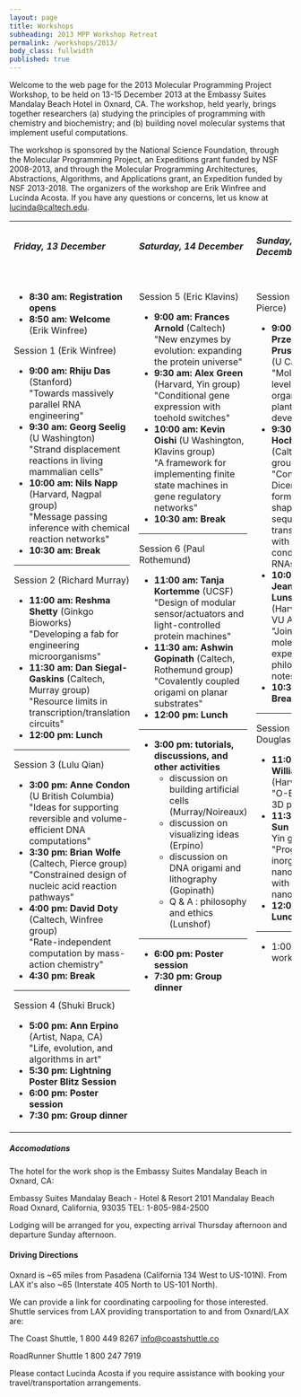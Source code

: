 ```yaml
---
layout: page
title: Workshops
subheading: 2013 MPP Workshop Retreat
permalink: /workshops/2013/
body_class: fullwidth
published: true
---
```


<div class="row">

<div class="half">


Welcome to the web page for the 2013 Molecular Programming Project Workshop, to be held on 13-15 December 2013 at the Embassy Suites Mandalay Beach Hotel in Oxnard, CA. The workshop, held yearly, brings together researchers (a) studying the principles of programming with chemistry and biochemistry; and (b) building novel molecular systems that implement useful computations.


</div>

<div class="half omega">


The workshop is sponsored by the National Science Foundation, through the Molecular Programming Project, an Expeditions grant funded by NSF 2008-2013, and through the Molecular Programming Architectures, Abstractions, Algorithms, and Applications grant, an Expedition funded by NSF 2013-2018.
The organizers of the workshop are Erik Winfree and Lucinda Acosta. If you have any questions or concerns, let us know at lucinda@caltech.edu.

</div>

</div>


<table >

<tbody><tr>
<td>
<h5> <span class="mw-headline" id="Friday.2C_13_December"> Friday,  13 December </span></h5>
</td><td>
<h5> <span class="mw-headline" id="Saturday.2C_14_December"> Saturday,  14 December </span></h5>
</td><td>
<h5> <span class="mw-headline" id="Sunday.2C_15_December"> Sunday,  15 December </span></h5>
</td></tr>
<tr>
<td valign="bottom" width="33%">
<h5> <span class="mw-headline" id=""> </span></h5>
<ul><li> <b>8:30 am: Registration opens</b>
</li><li> <b>8:50 am: Welcome</b> (Erik Winfree)
</li></ul>
<p>Session 1 (Erik Winfree)
</p>
<ul><li> <b>9:00 am: Rhiju Das</b> (Stanford) <br> "Towards massively parallel RNA engineering"
</li><li> <b>9:30 am: Georg Seelig</b> (U Washington) <br> "Strand displacement reactions in living mammalian cells"
</li><li> <b>10:00 am: Nils Napp</b> (Harvard, Nagpal group) <br> "Message passing inference with chemical reaction networks"
</li><li> <b>10:30 am: Break</b>
</li></ul>
<hr>
<p>Session 2 (Richard Murray)
</p>
<ul><li> <b>11:00 am: Reshma Shetty</b> (Ginkgo Bioworks) <br> "Developing a fab for engineering microorganisms"
</li><li> <b>11:30 am: Dan Siegal-Gaskins</b> (Caltech, Murray group) <br> "Resource limits in transcription/translation circuits"
</li><li> <b>12:00 pm: Lunch</b>
</li></ul>
<hr>
<p>Session 3 (Lulu Qian)
</p>
<ul><li> <b>3:00 pm: Anne Condon</b> (U British Columbia) <br> "Ideas for supporting reversible and volume-efficient DNA computations"
</li><li> <b>3:30 pm: Brian Wolfe</b> (Caltech, Pierce group) <br> "Constrained design of nucleic acid reaction pathways"
</li><li> <b>4:00 pm: David Doty</b> (Caltech, Winfree group) <br> "Rate-independent computation by mass-action chemistry"
</li><li> <b>4:30 pm: Break</b>
</li></ul>
<hr>
<p>Session 4 (Shuki Bruck)
</p>
<ul><li> <b>5:00 pm: Ann Erpino</b> (Artist, Napa, CA) <br> "Life, evolution, and algorithms in art"
</li><li> <b>5:30 pm: Lightning Poster Blitz Session</b>
</li><li> <b>6:00 pm: Poster session</b>
</li><li> <b>7:30 pm: Group dinner</b>
</li></ul>
</td><td valign="top" width="34%">
<h5> <span class="mw-headline" id="_2"> </span></h5>
<p>Session 5 (Eric Klavins)
</p>
<ul><li> <b>9:00 am: Frances Arnold</b> (Caltech) <br> "New enzymes by evolution: expanding the protein universe"
</li><li> <b>9:30 am: Alex Green</b> (Harvard, Yin group) <br> "Conditional gene expression with toehold switches"
</li><li> <b>10:00 am: Kevin Oishi</b> (U Washington, Klavins group)<br> "A framework for implementing finite state machines in gene regulatory networks"
</li><li> <b>10:30 am: Break</b>
</li></ul>
<hr>
<p>Session 6 (Paul Rothemund)
</p>
<ul><li> <b>11:00 am: Tanja Kortemme</b> (UCSF) <br> "Design of modular sensor/actuators and light-controlled protein machines"
</li><li> <b>11:30 am: Ashwin Gopinath</b> (Caltech, Rothemund group) <br> "Covalently coupled origami on planar substrates"
</li><li> <b>12:00 pm: Lunch</b>
</li></ul>
<hr>
<ul><li> <b>3:00 pm: tutorials, discussions, and other activities</b>
<ul><li> discussion on building artificial cells (Murray/Noireaux)
</li><li> discussion on visualizing ideas (Erpino)
</li><li> discussion on DNA origami and lithography (Gopinath)
</li><li> Q &amp; A&nbsp;: philosophy and ethics (Lunshof)
</li></ul>
</li></ul>
<hr>
<ul><li> <b>6:00 pm: Poster session</b>
</li><li> <b>7:30 pm: Group dinner</b>
</li></ul>
</td><td valign="top" width="33%">
<h5> <span class="mw-headline" id="_3"> </span></h5>
<p>Session 7 (Niles Pierce)
</p>
<ul><li> <b>9:00 am: Przemyslaw Prusinkiewicz</b> (U Calgary) <br> "Molecular-level self-organization of plant development"
</li><li> <b>9:30 am: Lisa Hochrein</b> (Caltech, Pierce group) <br> "Conditional Dicer substrate formation via shape and sequence transduction with small conditional RNAs"
</li><li> <b>10:00 am: Jeantine Lunshof</b> (Harvard and VU Amsterdam) <br> "Joining the molecular expedition - a philosopher's notes"
</li><li> <b>10:30 am: Break</b>
</li></ul>
<hr>
<p>Session 8 (Shawn Douglas)
</p>
<ul><li> <b>11:00 am: William Shih</b> (Harvard) <br> "O-Bricks as 3D pegboards"
</li><li> <b>11:30 am: Wei Sun</b> (Harvard, Yin group) <br> "Programming inorganic nanomaterials with DNA nanostructures"
</li><li> <b>12:00 pm: Lunch</b>
</li></ul>
<hr>
<ul><li> 1:00 pm: workshop ends
</li></ul>
</td></tr></tbody></table>






##### Accomodations

The hotel for the work shop is the Embassy Suites Mandalay Beach in Oxnard, CA:

Embassy Suites Mandalay Beach - Hotel & Resort
2101 Mandalay Beach Road
Oxnard, California, 93035
TEL: 1-805-984-2500


Lodging will be arranged for you, expecting arrival Thursday afternoon and departure Sunday afternoon.

#### Driving Directions

Oxnard is ~65 miles from Pasadena (California 134 West to US-101N). From LAX it's also ~65 (Interstate 405 North to US-101 North).

We can provide a link for coordinating carpooling for those interested. Shuttle services from LAX providing transportation to and from Oxnard/LAX are:

The Coast Shuttle,
1 800 449 8267
info@coastshuttle.co

RoadRunner Shuttle
1 800 247 7919

Please contact Lucinda Acosta if you require assistance with booking your travel/transportation arrangements.
